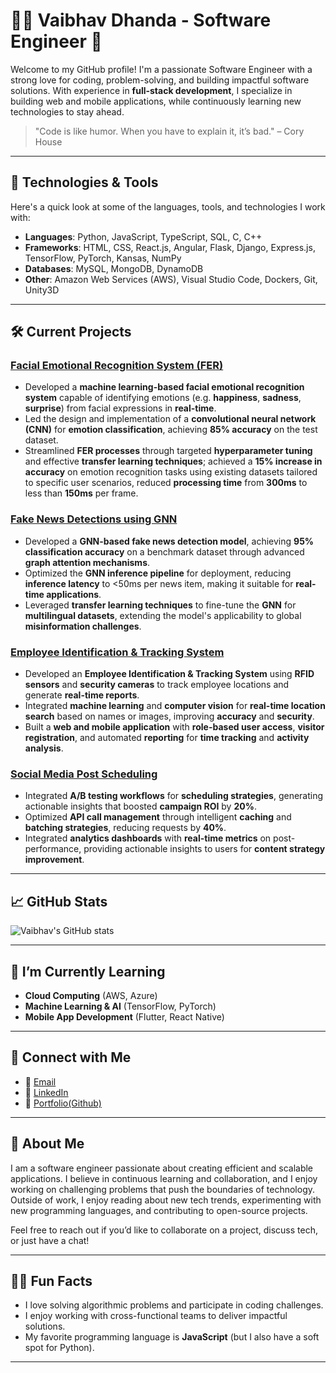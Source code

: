 # 👨‍💻 Vaibhav Dhanda - Software Engineer 🚀

Welcome to my GitHub profile! I'm a passionate Software Engineer with a strong love for coding, problem-solving, and building impactful software solutions. With experience in **full-stack development**, I specialize in building web and mobile applications, while continuously learning new technologies to stay ahead.

> "Code is like humor. When you have to explain it, it’s bad." – Cory House

---

## 🔧 Technologies & Tools

Here's a quick look at some of the languages, tools, and technologies I work with:

- **Languages**: Python, JavaScript, TypeScript, SQL, C, C++
- **Frameworks**: HTML, CSS, React.js, Angular, Flask, Django, Express.js, TensorFlow, PyTorch, Kansas, NumPy
- **Databases**: MySQL, MongoDB, DynamoDB
- **Other**: Amazon Web Services (AWS), Visual Studio Code, Dockers, Git, Unity3D


---

## 🛠️ Current Projects

### [Facial Emotional Recognition System (FER)](https://github.com/vdhanda22/Facial-Emotional-Recognition-System--FER-)
- Developed a **machine learning-based facial emotional recognition system** capable of identifying emotions (e.g. **happiness**, **sadness**, **surprise**) from facial expressions in **real-time**.
- Led the design and implementation of a **convolutional neural network (CNN)** for **emotion classification**, achieving **85% accuracy** on the test dataset.
- Streamlined **FER processes** through targeted **hyperparameter tuning** and effective **transfer learning techniques**; achieved a **15% increase in accuracy** on emotion recognition tasks using existing datasets tailored to specific user scenarios, reduced **processing time** from **300ms** to less than **150ms** per frame.


### [Fake News Detections using GNN](https://github.com/vdhanda22/Fake-News-Detections-using-GNN)
- Developed a **GNN-based fake news detection model**, achieving **95% classification accuracy** on a benchmark dataset through advanced **graph attention mechanisms**.
- Optimized the **GNN inference pipeline** for deployment, reducing **inference latency** to <50ms per news item, making it suitable for **real-time applications**.
- Leveraged **transfer learning techniques** to fine-tune the **GNN** for **multilingual datasets**, extending the model's applicability to global **misinformation challenges**.


### [Employee Identification & Tracking System](https://github.com/vdhanda22/employee-identification-tracking-system)
- Developed an **Employee Identification & Tracking System** using **RFID sensors** and **security cameras** to track employee locations and generate **real-time reports**.
- Integrated **machine learning** and **computer vision** for **real-time location search** based on names or images, improving **accuracy** and **security**.
- Built a **web and mobile application** with **role-based user access**, **visitor registration**, and automated **reporting** for **time tracking** and **activity analysis**.


### [Social Media Post Scheduling](https://github.com/vdhanda22/Social-Media-Post-Scheduling)
- Integrated **A/B testing workflows** for **scheduling strategies**, generating actionable insights that boosted **campaign ROI** by **20%**.
- Optimized **API call management** through intelligent **caching** and **batching strategies**, reducing requests by **40%**.
- Integrated **analytics dashboards** with **real-time metrics** on post-performance, providing actionable insights to users for **content strategy improvement**.


---

## 📈 GitHub Stats

![Vaibhav's GitHub stats](https://github-readme-stats.vercel.app/api?username=vaibhavdhanda&show_icons=true&hide_title=true&count_private=true&hide=prs&theme=radical)

---

## 🌱 I’m Currently Learning
- **Cloud Computing** (AWS, Azure)
- **Machine Learning & AI** (TensorFlow, PyTorch)
- **Mobile App Development** (Flutter, React Native)

---

## 🔗 Connect with Me

- 📧 [Email](dhandavaibhav02@gmail.com)
- 🔗 [LinkedIn](https://www.linkedin.com/in/vaibhavdhanda1/)
- 💼 [Portfolio(Github)](https://github.com/dashboard)

---

## 💬 About Me

I am a software engineer passionate about creating efficient and scalable applications. I believe in continuous learning and collaboration, and I enjoy working on challenging problems that push the boundaries of technology. Outside of work, I enjoy reading about new tech trends, experimenting with new programming languages, and contributing to open-source projects.

Feel free to reach out if you’d like to collaborate on a project, discuss tech, or just have a chat!

---

## 👨‍💻 Fun Facts

- I love solving algorithmic problems and participate in coding challenges.
- I enjoy working with cross-functional teams to deliver impactful solutions.
- My favorite programming language is **JavaScript** (but I also have a soft spot for Python).

---
